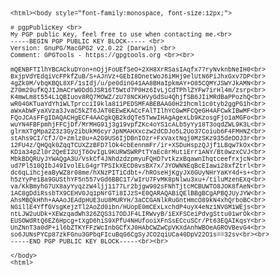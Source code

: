 <!DOCTYPE html PUBLIC "-//W3C//DTD HTML 4.01//EN" "http://www.w3.org/TR/html4/strict.dtd">
<html>
<head>
  <meta http-equiv="Content-Type" content="text/html; charset=utf-8">
  <meta http-equiv="Content-Style-Type" content="text/css">
  <title></title>
  <meta name="Generator" content="Cocoa HTML Writer">
  <meta name="CocoaVersion" content="1038.36">
  <style type="text/css">
    p.p1 {margin: 0.0px 0.0px 0.0px 0.0px; font: 10.0px Courier}
    p.p2 {margin: 0.0px 0.0px 0.0px 0.0px; font: 10.0px Courier; min-height: 12.0px}
  </style>
</head>
<body>
<p class="p1">&lt;html&gt;&lt;body style="font-family:monospace, font-size:12px;"&gt;</p>
<p class="p2"><br></p>
<p class="p1"># pgpPublicKey &lt;br&gt;</p>
<p class="p1">My PGP public Key, feel free to use when contacting me.&lt;br&gt;</p>
<p class="p1">-----BEGIN PGP PUBLIC KEY BLOCK----- &lt;br&gt;</p>
<p class="p1">Version: GnuPG/MacGPG2 v2.0.22 (Darwin) &lt;br&gt;</p>
<p class="p1">Comment: GPGTools - https://gpgtools.org &lt;br&gt;&lt;br&gt;</p>
<p class="p2"><br></p>
<p class="p1">mQENBFTIlhYBCACkuDYon+nOjjFoUEfSeO+2XH8XrRSasIAqfx77ryNvknbNeIH0&lt;br&gt; BxjpVdYEdqiVcFPkfZuB/S+AJnVz+GEbI8DnetWoJ6iMHj9elUtN6PiJhxGxv7DP&lt;br&gt;</p>
<p class="p1">4gZk0M/vbqKBQL8XF/1sIdj/u/pe0dinG41AA8BHaIpkmAY+O85CQMYJSWYJkAMN&lt;br&gt; Z70m29ufKQJIJmACrW0DdGJSR16T5Wtd7P0Hz6IvLjCdTPhlZYFw7irHl4m/zsrp&lt;br&gt; K4mwLm8t554L1QBIuov8RQ7MOWZ/zU78NCKHVyGdSu4QhjfSB6JIiMRdBaPPozhQ&lt;br&gt; wR04GKTuaYdYh1WLTprcciI9kla811PEDSMFABEBAAG0H21hcml1c0tyb2ggPG1h&lt;br&gt; aWxAbWFyaXVza3JvaC5kZT6JAT0EEwEKACcFAlTIlhYCGwMFCQeGH4AFCwkIBwMF&lt;br&gt; FQoJCAsFFgIDAQACHgECF4AACgkQB2kdQTe5TwwIHAgAgexLb9KzosgFjo1aMGFo&lt;br&gt; wuYN4FBFpmhjFFCjDf/MrMHG91j3g19vpfZKc4oYS1cALb5yYy18T3oqdZWL9K3L&lt;br&gt; glrmXTgMpa2Z3z3Gy2ibUkM6cyrJpNMAHXxczw2dCDJo5L2Uo37Coiub6F4FMHNZ&lt;br&gt;<span class="Apple-converted-space"> </span></p>
<p class="p1">stAhs9CI/CfJ/O+zmlz0u+A2G9US6IjDBnIOzr+FxVaxtNqj0MzSKz935deDOJ3r&lt;br&gt;</p>
<p class="p1">12FU4z/QHQqk0ZqqTCUXZzBFD7lOk4cbEennmFr/ir+XSDuHspzQJjf1LBqw7kOx&lt;br&gt; KD1a34pZl0r2QeEI2UjT6OvIgL9KURWSWRPtTYaEc8rMutiErr1ANY/Bt0wzxCVJ&lt;br&gt; MbkBDQRUyJYWAQgA3U/VskCf4JNhdzdzpmyuFQHD7vtkzxBqawnIhqtceefrxjcN&lt;br&gt; ud7Pl510QIbJ49IvolELG4grTPSIkXECD8vsBX7x/JYOWNNEqBcEIawi28xfZtrl&lt;br&gt; dc6qLihcjeaByWZ8r08me/hXNzPITiCdbt+/hROseHjKgyJX6GUyNHrYaKY4d+s+&lt;br&gt; h5zYyPe1Ba9GUSthYF5n557vGd6BBC1T/wIrU7FvMK8pNlwu3xu+/tiluMzenEXq&lt;br&gt;</p>
<p class="p1">va/KkBmyhG7UX8ayYyqzzW4ljj1177Lr2bjgw902sFNhTjtcMCBUWTO8JOK8fAeN&lt;br&gt; 1AC8gDdiRssbTX9CEHV0Jq1pNrGTi8IJzS+E0QARAQABiQElBBgBCgAPBQJUyJYW&lt;br&gt;</p>
<p class="p1">AhsMBQkHhh+AAAoJEAdpHUE3uU8MURYH/3aCCGANlkRuGntHmcO89kN4xhQrboBC&lt;br&gt; NGillE4YffGVsgKejzTl2AoZd0ibn/HUopE0mCExLxchdP4uyX4eNz1NVGM1WEjs&lt;br&gt;</p>
<p class="p1">ntLJW2uUDk+XEWzqadWh326ZQS3i7ODJF4LIRWvyB/iEXFSCeiPdvgSttu01wrOk&lt;br&gt; EUSOWdRtQ6EZ6Hpcg+tXgD6hiS9XPfU4NHUfooiXFnSsECcuSCr/Pt63EQAIKqsY&lt;br&gt;</p>
<p class="p1">UnZNnT3a0dP+il6bZTKYFFzWcInbGCfXJ0HAbCWZwCpVKXdAnhWBOeAGROVBevG4&lt;br&gt; so6JUNsPYCp87zkFGnu3GPbqFIcuBqG6CgSyJCO2qiUCa40DpV22O1s==32sv&lt;br&gt;&lt;br&gt;</p>
<p class="p1">-----END PGP PUBLIC KEY BLOCK-----&lt;br&gt;&lt;br&gt;</p>
<p class="p2"><br></p>
<p class="p1">&lt;/body&gt;</p>
<p class="p1">&lt;html&gt;</p>
</body>
</html>
